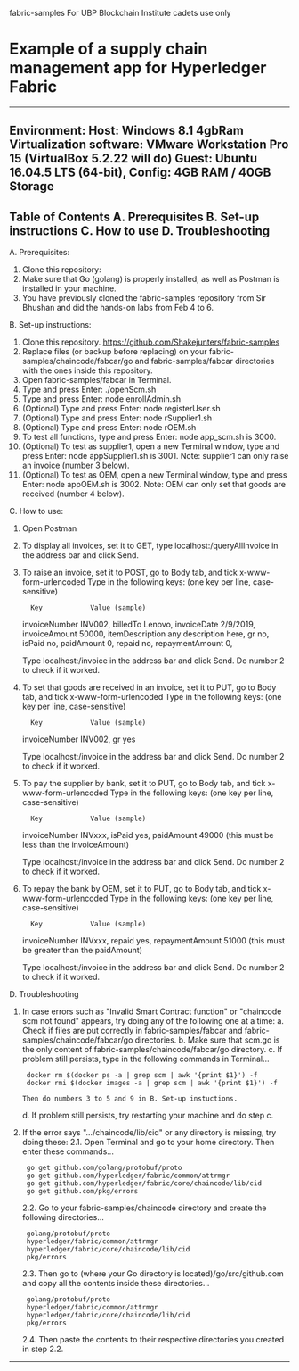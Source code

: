 fabric-samples
  For UBP Blockchain Institute cadets use only
# Example of a supply chain management app for Hyperledger Fabric



--------------------------------
Environment: 
Host: Windows 8.1 4gbRam
Virtualization software: VMware Workstation Pro 15 (VirtualBox 5.2.22 will do)
Guest: Ubuntu 16.04.5 LTS (64-bit), Config: 4GB RAM / 40GB Storage
--------------------------------

Table of Contents
A. Prerequisites
B. Set-up instructions
C. How to use
D. Troubleshooting
--------------------------------

A. Prerequisites:
1. Clone this repository: 
2. Make sure that Go (golang) is properly installed, as well as Postman is installed in your machine.
4. You have previously cloned the fabric-samples repository from Sir Bhushan and did the hands-on labs from Feb 4 to 6.


B. Set-up instructions:
1. Clone this repository. https://github.com/Shakejunters/fabric-samples
2. Replace files (or backup before replacing) on your fabric-samples/chaincode/fabcar/go and fabric-samples/fabcar directories with the ones inside this repository.
3. Open fabric-samples/fabcar in Terminal.
4. Type and press Enter: ./openScm.sh
5. Type and press Enter: node enrollAdmin.sh
6. (Optional) Type and press Enter: node registerUser.sh
7. (Optional) Type and press Enter: node rSupplier1.sh
8. (Optional) Type and press Enter: node rOEM.sh
9. To test all functions, type and press Enter: node app_scm.sh
   <Port> is 3000.
10. (Optional) To test as supplier1, open a new Terminal window, type and press Enter: node appSupplier1.sh
    <Port> is 3001.
    Note: supplier1 can only raise an invoice (number 3 below).
10. (Optional) To test as OEM, open a new Terminal window, type and press Enter: node appOEM.sh
    <Port> is 3002.
    Note: OEM can only set that goods are received (number 4 below).


C. How to use:
1. Open Postman
2. To display all invoices, set it to GET, type localhost:<Port>/queryAllInvoice in the address bar and click Send.
3. To raise an invoice, set it to POST, go to Body tab, and tick x-www-form-urlencoded
   Type in the following keys: (one key per line, case-sensitive)

	     Key			Value (sample)
	     
	invoiceNumber		INV002,
	billedTo		Lenovo,
	invoiceDate		2/9/2019,
	invoiceAmount		50000,
	itemDescription		any description here,
	gr			no,
	isPaid			no,
	paidAmount		0,
	repaid			no,
	repaymentAmount		0,

   Type localhost:<Port>/invoice in the address bar and click Send.
   Do number 2 to check if it worked.

4. To set that goods are received in an invoice, set it to PUT, go to Body tab, and tick x-www-form-urlencoded
   Type in the following keys: (one key per line, case-sensitive)

	     Key			Value (sample)
	     
	invoiceNumber		INV002,
	gr			yes

   Type localhost:<Port>/invoice in the address bar and click Send.
   Do number 2 to check if it worked.

5. To pay the supplier by bank, set it to PUT, go to Body tab, and tick x-www-form-urlencoded
   Type in the following keys: (one key per line, case-sensitive)

	     Key			Value (sample)
	     
	invoiceNumber		INVxxx,
	isPaid			yes,
	paidAmount		49000 (this must be less than the invoiceAmount)

   Type localhost:<Port>/invoice in the address bar and click Send.
   Do number 2 to check if it worked.

6. To repay the bank by OEM, set it to PUT, go to Body tab, and tick x-www-form-urlencoded
   Type in the following keys: (one key per line, case-sensitive)

	     Key			Value (sample)
	     
	invoiceNumber		INVxxx,
	repaid			yes,
	repaymentAmount		51000 (this must be greater than the paidAmount)

   Type localhost:<Port>/invoice in the address bar and click Send.
   Do number 2 to check if it worked.


D. Troubleshooting
1. In case errors such as "Invalid Smart Contract function" or "chaincode scm not found" appears, try doing any of the following one at a time:
	a. Check if files are put correctly in fabric-samples/fabcar and fabric-samples/chaincode/fabcar/go directories.
	b. Make sure that scm.go is the only content of fabric-samples/chaincode/fabcar/go directory.
	c. If problem still persists, type in the following commands in Terminal...
	
		docker rm $(docker ps -a | grep scm | awk '{print $1}') -f
		docker rmi $(docker images -a | grep scm | awk '{print $1}') -f

	   Then do numbers 3 to 5 and 9 in B. Set-up instuctions.

	d. If problem still persists, try restarting your machine and do step c.

2. If the error says ".../chaincode/lib/cid" or any directory is missing, try doing these:
	2.1. Open Terminal and go to your home directory. Then enter these commands...

		go get github.com/golang/protobuf/proto
		go get github.com/hyperledger/fabric/common/attrmgr
		go get github.com/hyperledger/fabric/core/chaincode/lib/cid
		go get github.com/pkg/errors

	2.2. Go to your fabric-samples/chaincode directory and create the following directories...

		golang/protobuf/proto
		hyperledger/fabric/common/attrmgr
		hyperledger/fabric/core/chaincode/lib/cid
		pkg/errors

	2.3. Then go to (where your Go directory is located)/go/src/github.com and copy all the contents inside these directories...

		golang/protobuf/proto
		hyperledger/fabric/common/attrmgr
		hyperledger/fabric/core/chaincode/lib/cid
		pkg/errors

	2.4. Then paste the contents to their respective directories you created in step 2.2.
	
------------------------------------------------
